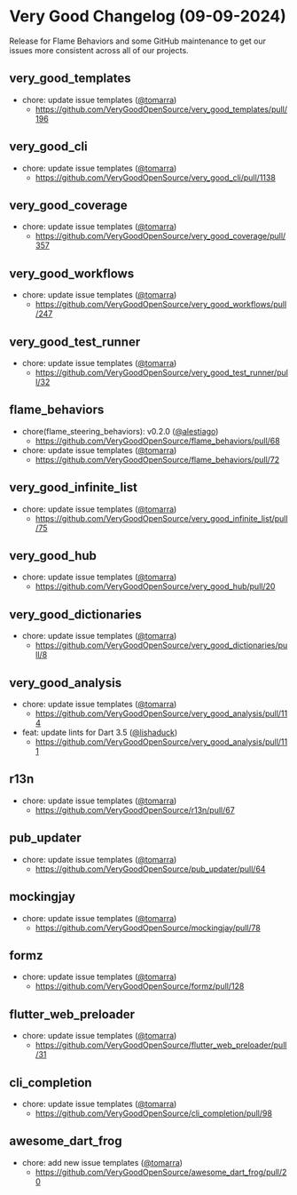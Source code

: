 # Very Good Changelog (09-09-2024)

Release for Flame Behaviors and some GitHub maintenance to get our issues more consistent across all of our projects.

## very_good_templates

- chore: update issue templates ([@tomarra](https://github.com/tomarra))
  - https://github.com/VeryGoodOpenSource/very_good_templates/pull/196

## very_good_cli

- chore: update issue templates ([@tomarra](https://github.com/tomarra))
  - https://github.com/VeryGoodOpenSource/very_good_cli/pull/1138

## very_good_coverage

- chore: update issue templates ([@tomarra](https://github.com/tomarra))
  - https://github.com/VeryGoodOpenSource/very_good_coverage/pull/357

## very_good_workflows

- chore: update issue templates ([@tomarra](https://github.com/tomarra))
  - https://github.com/VeryGoodOpenSource/very_good_workflows/pull/247

## very_good_test_runner

- chore: update issue templates ([@tomarra](https://github.com/tomarra))
  - https://github.com/VeryGoodOpenSource/very_good_test_runner/pull/32

## flame_behaviors

- chore(flame_steering_behaviors): v0.2.0 ([@alestiago](https://github.com/alestiago))
  - https://github.com/VeryGoodOpenSource/flame_behaviors/pull/68
- chore: update issue templates ([@tomarra](https://github.com/tomarra))
  - https://github.com/VeryGoodOpenSource/flame_behaviors/pull/72

## very_good_infinite_list

- chore: update issue templates ([@tomarra](https://github.com/tomarra))
  - https://github.com/VeryGoodOpenSource/very_good_infinite_list/pull/75

## very_good_hub

- chore: update issue templates ([@tomarra](https://github.com/tomarra))
  - https://github.com/VeryGoodOpenSource/very_good_hub/pull/20

## very_good_dictionaries

- chore: update issue templates ([@tomarra](https://github.com/tomarra))
  - https://github.com/VeryGoodOpenSource/very_good_dictionaries/pull/8

## very_good_analysis

- chore: update issue templates ([@tomarra](https://github.com/tomarra))
  - https://github.com/VeryGoodOpenSource/very_good_analysis/pull/114
- feat: update lints for Dart 3.5 ([@lishaduck](https://github.com/lishaduck))
  - https://github.com/VeryGoodOpenSource/very_good_analysis/pull/111

## r13n

- chore: update issue templates ([@tomarra](https://github.com/tomarra))
  - https://github.com/VeryGoodOpenSource/r13n/pull/67

## pub_updater

- chore: update issue templates ([@tomarra](https://github.com/tomarra))
  - https://github.com/VeryGoodOpenSource/pub_updater/pull/64

## mockingjay

- chore: update issue templates ([@tomarra](https://github.com/tomarra))
  - https://github.com/VeryGoodOpenSource/mockingjay/pull/78

## formz

- chore: update issue templates ([@tomarra](https://github.com/tomarra))
  - https://github.com/VeryGoodOpenSource/formz/pull/128

## flutter_web_preloader

- chore: update issue templates ([@tomarra](https://github.com/tomarra))
  - https://github.com/VeryGoodOpenSource/flutter_web_preloader/pull/31

## cli_completion

- chore: update issue templates ([@tomarra](https://github.com/tomarra))
  - https://github.com/VeryGoodOpenSource/cli_completion/pull/98

## awesome_dart_frog

- chore: add new issue templates ([@tomarra](https://github.com/tomarra))
  - https://github.com/VeryGoodOpenSource/awesome_dart_frog/pull/20
